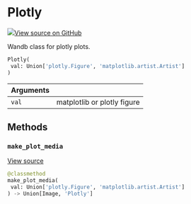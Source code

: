 # Plotly



[![](https://www.tensorflow.org/images/GitHub-Mark-32px.png)View source on GitHub](https://www.github.com/wandb/client/tree/597de7d094bdab2fa17d5db396c6bc227b2f62c3/wandb/sdk/data_types/plotly.py#L31-L81)



Wandb class for plotly plots.

```python
Plotly(
 val: Union['plotly.Figure', 'matplotlib.artist.Artist']
)
```





| Arguments | |
| :--- | :--- |
| `val` | matplotlib or plotly figure |



## Methods

### `make_plot_media`



[View source](https://www.github.com/wandb/client/tree/597de7d094bdab2fa17d5db396c6bc227b2f62c3/wandb/sdk/data_types/plotly.py#L41-L49)

```python
@classmethod
make_plot_media(
 val: Union['plotly.Figure', 'matplotlib.artist.Artist']
) -> Union[Image, 'Plotly']
```






